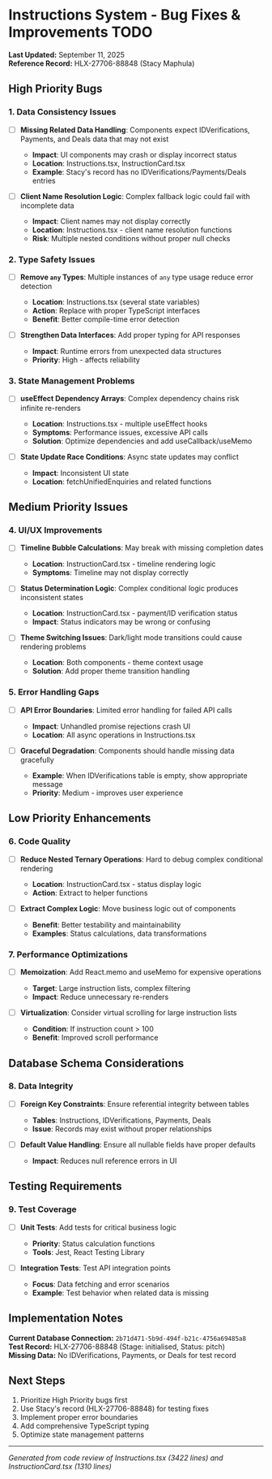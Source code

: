 # Instructions System - Bug Fixes & Improvements TODO

**Last Updated:** September 11, 2025  
**Reference Record:** HLX-27706-88848 (Stacy Maphula)

## High Priority Bugs

### 1. Data Consistency Issues
- [ ] **Missing Related Data Handling**: Components expect IDVerifications, Payments, and Deals data that may not exist
  - **Impact**: UI components may crash or display incorrect status
  - **Location**: Instructions.tsx, InstructionCard.tsx
  - **Example**: Stacy's record has no IDVerifications/Payments/Deals entries

- [ ] **Client Name Resolution Logic**: Complex fallback logic could fail with incomplete data
  - **Impact**: Client names may not display correctly
  - **Location**: Instructions.tsx - client name resolution functions
  - **Risk**: Multiple nested conditions without proper null checks

### 2. Type Safety Issues
- [ ] **Remove `any` Types**: Multiple instances of `any` type usage reduce error detection
  - **Location**: Instructions.tsx (several state variables)
  - **Action**: Replace with proper TypeScript interfaces
  - **Benefit**: Better compile-time error detection

- [ ] **Strengthen Data Interfaces**: Add proper typing for API responses
  - **Impact**: Runtime errors from unexpected data structures
  - **Priority**: High - affects reliability

### 3. State Management Problems
- [ ] **useEffect Dependency Arrays**: Complex dependency chains risk infinite re-renders
  - **Location**: Instructions.tsx - multiple useEffect hooks
  - **Symptoms**: Performance issues, excessive API calls
  - **Solution**: Optimize dependencies and add useCallback/useMemo

- [ ] **State Update Race Conditions**: Async state updates may conflict
  - **Impact**: Inconsistent UI state
  - **Location**: fetchUnifiedEnquiries and related functions

## Medium Priority Issues

### 4. UI/UX Improvements
- [ ] **Timeline Bubble Calculations**: May break with missing completion dates
  - **Location**: InstructionCard.tsx - timeline rendering logic
  - **Symptoms**: Timeline may not display correctly

- [ ] **Status Determination Logic**: Complex conditional logic produces inconsistent states
  - **Location**: InstructionCard.tsx - payment/ID verification status
  - **Impact**: Status indicators may be wrong or confusing

- [ ] **Theme Switching Issues**: Dark/light mode transitions could cause rendering problems
  - **Location**: Both components - theme context usage
  - **Solution**: Add proper theme transition handling

### 5. Error Handling Gaps
- [ ] **API Error Boundaries**: Limited error handling for failed API calls
  - **Impact**: Unhandled promise rejections crash UI
  - **Location**: All async operations in Instructions.tsx

- [ ] **Graceful Degradation**: Components should handle missing data gracefully
  - **Example**: When IDVerifications table is empty, show appropriate message
  - **Priority**: Medium - improves user experience

## Low Priority Enhancements

### 6. Code Quality
- [ ] **Reduce Nested Ternary Operations**: Hard to debug complex conditional rendering
  - **Location**: InstructionCard.tsx - status display logic
  - **Action**: Extract to helper functions

- [ ] **Extract Complex Logic**: Move business logic out of components
  - **Benefit**: Better testability and maintainability
  - **Examples**: Status calculations, data transformations

### 7. Performance Optimizations
- [ ] **Memoization**: Add React.memo and useMemo for expensive operations
  - **Target**: Large instruction lists, complex filtering
  - **Impact**: Reduce unnecessary re-renders

- [ ] **Virtualization**: Consider virtual scrolling for large instruction lists
  - **Condition**: If instruction count > 100
  - **Benefit**: Improved scroll performance

## Database Schema Considerations

### 8. Data Integrity
- [ ] **Foreign Key Constraints**: Ensure referential integrity between tables
  - **Tables**: Instructions, IDVerifications, Payments, Deals
  - **Issue**: Records may exist without proper relationships

- [ ] **Default Value Handling**: Ensure all nullable fields have proper defaults
  - **Impact**: Reduces null reference errors in UI

## Testing Requirements

### 9. Test Coverage
- [ ] **Unit Tests**: Add tests for critical business logic
  - **Priority**: Status calculation functions
  - **Tools**: Jest, React Testing Library

- [ ] **Integration Tests**: Test API integration points
  - **Focus**: Data fetching and error scenarios
  - **Example**: Test behavior when related data is missing

## Implementation Notes

**Current Database Connection:** `2b71d471-5b9d-494f-b21c-4756a69485a8`  
**Test Record:** HLX-27706-88848 (Stage: initialised, Status: pitch)  
**Missing Data:** No IDVerifications, Payments, or Deals for test record

## Next Steps
1. Prioritize High Priority bugs first
2. Use Stacy's record (HLX-27706-88848) for testing fixes
3. Implement proper error boundaries
4. Add comprehensive TypeScript typing
5. Optimize state management patterns

---
*Generated from code review of Instructions.tsx (3422 lines) and InstructionCard.tsx (1310 lines)*
